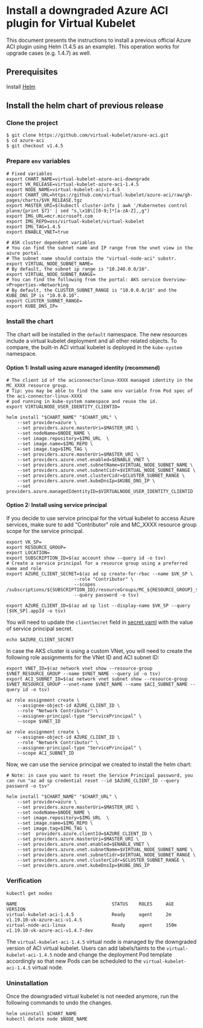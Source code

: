 # Install a downgraded Azure ACI plugin for Virtual Kubelet

This document presents the instructions to install a previous official Azure ACI plugin using Helm (1.4.5 as an example). This operation works for upgrade cases (e.g. 1.4.7) as well.

## Prerequisites

Install [Helm](https://helm.sh/docs/intro/quickstart/#install-helm)

## Install the helm chart of previous release

### Clone the project

```shell
$ git clone https://github.com/virtual-kubelet/azure-aci.git
$ cd azure-aci
$ git checkout v1.4.5
```

### Prepare `env` variables

```shell
# Fixed variables
export CHART_NAME=virtual-kubelet-azure-aci-downgrade
export VK_RELEASE=virtual-kubelet-azure-aci-1.4.5
export NODE_NAME=virtual-kubelet-aci-1.4.5
export CHART_URL=https://github.com/virtual-kubelet/azure-aci/raw/gh-pages/charts/$VK_RELEASE.tgz
export MASTER_URI=$(kubectl cluster-info | awk '/Kubernetes control plane/{print $7}' | sed "s,\x1B\[[0-9;]*[a-zA-Z],,g")
export IMG_URL=mcr.microsoft.com
export IMG_REPO=oss/virtual-kubelet/virtual-kubelet
export IMG_TAG=1.4.5
export ENABLE_VNET=true

# ASK cluster dependent variables
# You can find the subnet name and IP range from the vnet view in the azure portal.
# The subnet name should contain the "virtual-node-aci" substr.
export VIRTUAL_NODE_SUBNET_NAME=
# By default, the subnet ip range is "10.240.0.0/16".
export VIRTUAL_NODE_SUBNET_RANGE=
# You can find the following from the portal: AKS service Overview->Properties->Networking
# By default, the CLUSTER_SUBNET_RANGE is "10.0.0.0/16" and the KUBE_DNS_IP is "10.0.0.10".
export CLUSTER_SUBNET_RANGE=
export KUBE_DNS_IP=
```

### Install the chart

The chart will be installed in the `default` namespace. The new resources include a virtual kubelet deployment and all other
related objects. To compare, the built-in ACI virtual kubelet is deployed in the `kube-system` namespace.

#### Option 1: Install using azure managed identity (recommend)

```shell
# The client id of the aciconnectorlinux-XXXX managed identity in the MC_XXXX resource group.
# Tip: you may be able to find the same env variable from Pod spec of the aci-connector-linux-XXXX 
# pod running in kube-system namespace and reuse the id.
export VIRTUALNODE_USER_IDENTITY_CLIENTID=

helm install "$CHART_NAME" "$CHART_URL" \
    --set provider=azure \
    --set providers.azure.masterUri=$MASTER_URI \
    --set nodeName=$NODE_NAME \
    --set image.repository=$IMG_URL  \
    --set image.name=$IMG_REPO \
    --set image.tag=$IMG_TAG \
    --set providers.azure.masterUri=$MASTER_URI \
    --set providers.azure.vnet.enabled=$ENABLE_VNET \
    --set providers.azure.vnet.subnetName=$VIRTUAL_NODE_SUBNET_NAME \
    --set providers.azure.vnet.subnetCidr=$VIRTUAL_NODE_SUBNET_RANGE \
    --set providers.azure.vnet.clusterCidr=$CLUSTER_SUBNET_RANGE \
    --set providers.azure.vnet.kubeDnsIp=$KUBE_DNS_IP \
    --set providers.azure.managedIdentityID=$VIRTUALNODE_USER_IDENTITY_CLIENTID

```

#### Option 2: Install using service principal 

If you decide to use service principal for the virtual kubelet to access Azure services,
make sure to add "Contributor" role and MC_XXXX resource group scope for the service principal.

```shell
export VK_SP=
export RESOURCE_GROUP=
export LOCATION=
export SUBSCRIPTION_ID=$(az account show --query id -o tsv)
# Create a service principal for a resource group using a preferred name and role
export AZURE_CLIENT_SECRET=$(az ad sp create-for-rbac --name $VK_SP \
                         --role "Contributor" \
                         --scopes /subscriptions/${SUBSCRIPTION_ID}/resourceGroups/MC_${RESOURCE_GROUP}_${RESOURCE_GROUP}_${LOCATION}\
                         --query password -o tsv)

export AZURE_CLIENT_ID=$(az ad sp list --display-name $VK_SP --query [$VK_SP].appId -o tsv)
```

You will need to update the `clientSecret` field in [secret.yaml](./../charts/virtual-kubelet/templates/secrets.yaml) with the value of service principal secret.
```shell
echo $AZURE_CLIENT_SECRET
```

In case the AKS cluster is using a custom VNet, you will need to create the following role assignments for the VNet ID and ACI subnet ID:

```shell
export VNET_ID=$(az network vnet show --resource-group $VNET_RESOURCE_GROUP --name $VNET_NAME --query id -o tsv)
export ACI_SUBNET_ID=$(az network vnet subnet show --resource-group $VNET_RESOURCE_GROUP --vnet-name $VNET_NAME --name $ACI_SUBNET_NAME --query id -o tsv)

az role assignment create \
    --assignee-object-id AZURE_CLIENT_ID \
    --role "Network Contributor" \
    --assignee-principal-type "ServicePrincipal" \
    --scope $VNET_ID

az role assignment create \
    --assignee-object-id AZURE_CLIENT_ID \
    --role "Network Contributor" \
    --assignee-principal-type "ServicePrincipal" \
    --scope ACI_SUBNET_ID
```

Now, we can use the service principal we created to install the helm chart:

```shell
# Note: in case you want to reset the Service Principal password, you can run "az ad sp credential reset --id $AZURE_CLIENT_ID --query password -o tsv"

helm install "$CHART_NAME" "$CHART_URL" \
    --set provider=azure \
    --set providers.azure.masterUri=$MASTER_URI \
    --set nodeName=$NODE_NAME \
    --set image.repository=$IMG_URL  \
    --set image.name=$IMG_REPO \
    --set image.tag=$IMG_TAG \
    --set  providers.azure.clientId=$AZURE_CLIENT_ID \
    --set providers.azure.masterUri=$MASTER_URI \
    --set providers.azure.vnet.enabled=$ENABLE_VNET \
    --set providers.azure.vnet.subnetName=$VIRTUAL_NODE_SUBNET_NAME \
    --set providers.azure.vnet.subnetCidr=$VIRTUAL_NODE_SUBNET_RANGE \
    --set providers.azure.vnet.clusterCidr=$CLUSTER_SUBNET_RANGE \
    --set providers.azure.vnet.kubeDnsIp=$KUBE_DNS_IP
```

### Verification

```shell
kubectl get nodes

NAME                                   STATUS    ROLES     AGE        VERSION
virtual-kubelet-aci-1.4.5              Ready     agent     2m         v1.19.10-vk-azure-aci-v1.4.5
virtual-node-aci-linux                 Ready     agent     150m       v1.19.10-vk-azure-aci-v1.4.7-dev
```

The `virtual-kubelet-aci-1.4.5` virtual node is managed by the downgraded version of ACI virtual kubelet.
Users can add labels/taints to the `virtual-kubelet-aci-1.4.5` node and change the deployment Pod
template accordingly so that new Pods can be scheduled to the `virtual-kubelet-aci-1.4.5` virtual node.  

### Uninstallation

Once the downgraded virtual kubelet is not needed anymore, run the following commands to undo the changes.

```shell
helm uninstall $CHART_NAME
kubectl delete node $NODE_NAME
```
